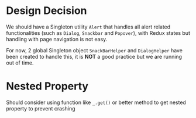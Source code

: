 # Design Decision

We should have a Singleton utility `Alert` that handles all alert related functionalities (such as `Dialog`, `Snackbar` and `Popover`), with Redux states but handling with page navigation is not easy.

For now, 2 global Singleton object `SnackBarHelper` and `DialogHelper` have been created to handle this, it is **NOT** a good practice but we are running out of time.

# Nested Property

Should consider using function like `_.get()` or better method to get nested property to prevent crashing
